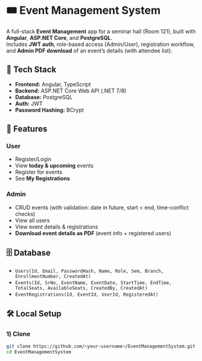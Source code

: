 # 🎟 Event Management System

A full-stack **Event Management** app for a seminar hall (Room 121), built with **Angular**, **ASP.NET Core**, and **PostgreSQL**.  
Includes **JWT auth**, role-based access (Admin/User), registration workflow, and **Admin PDF download** of an event’s details (with attendee list).

## 🚀 Tech Stack
- **Frontend:** Angular, TypeScript
- **Backend:** ASP.NET Core Web API (.NET 7/8)
- **Database:** PostgreSQL
- **Auth:** JWT
- **Password Hashing:** BCrypt

## 🔑 Features
### User
- Register/Login
- View **today & upcoming** events
- Register for events
- See **My Registrations**

### Admin
- CRUD events (with validation: date in future, start < end, time-conflict checks)
- View all users
- View event details & registrations
- **Download event details as PDF** (event info + registered users)

## 🗄 Database
- `Users(Id, Email, PasswordHash, Name, Role, Sem, Branch, EnrollmentNumber, CreatedAt)`
- `Events(Id, SrNo, EventName, EventDate, StartTime, EndTime, TotalSeats, AvailableSeats, CreatedBy, CreatedAt)`
- `EventRegistrations(Id, EventId, UserId, RegisteredAt)`

## 🛠 Local Setup

### 1) Clone
```bash
git clone https://github.com/<your-username>/EventManagementSystem.git
cd EventManagementSystem

